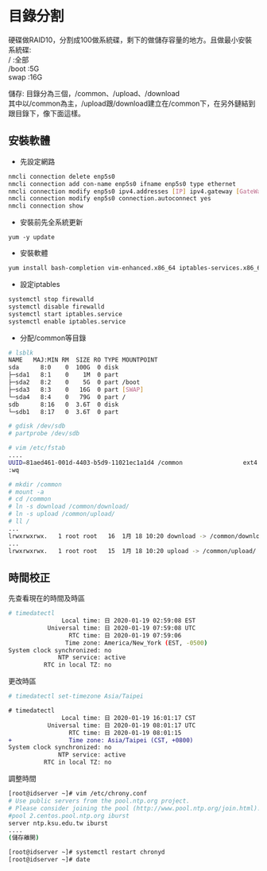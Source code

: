 # 目錄分割
硬碟做RAID10，分割成100做系統碟，剩下的做儲存容量的地方。且做最小安裝  
系統碟:  
/ :全部  
/boot :5G  
swap :16G  

儲存:
目錄分為三個，/common、/upload、/download  
其中以/common為主，/upload跟/download建立在/common下，在另外鏈結到跟目錄下，像下面這樣。

## 安裝軟體  
* 先設定網路  
```bash
nmcli connection delete enp5s0
nmcli connection add con-name enp5s0 ifname enp5s0 type ethernet
nmcli connection modify enp5s0 ipv4.addresses [IP] ipv4.gateway [GateWay] ipv4.dns [DNS] ipv4.method manual
nmcli connection modify enp5s0 connection.autoconnect yes
nmcli connection show
```

* 安裝前先全系統更新
```
yum -y update
```

* 安裝軟體
```bash
yum install bash-completion vim-enhanced.x86_64 iptables-services.x86_64 wget tar gdisk net-tools httpd
```

* 設定iptables  
```bash
systemctl stop firewalld
systemctl disable firewalld
systemctl start iptables.service
systemctl enable iptables.service
```

* 分配/common等目錄  
```bash
# lsblk
NAME   MAJ:MIN RM  SIZE RO TYPE MOUNTPOINT
sda      8:0    0  100G  0 disk
├─sda1   8:1    0    1M  0 part
├─sda2   8:2    0    5G  0 part /boot
├─sda3   8:3    0   16G  0 part [SWAP]
└─sda4   8:4    0   79G  0 part /
sdb      8:16   0  3.6T  0 disk
└─sdb1   8:17   0  3.6T  0 part

# gdisk /dev/sdb
# partprobe /dev/sdb

# vim /etc/fstab
....
UUID=81aed461-001d-4403-b5d9-11021ec1a1d4 /common                 ext4    defaults        0 0
:wq

# mkdir /common
# mount -a
# cd /common
# ln -s download /common/download/
# ln -s upload /common/upload/
# ll /
...
lrwxrwxrwx.   1 root root   16  1月 18 10:20 download -> /common/download
...
lrwxrwxrwx.   1 root root   15  1月 18 10:20 upload -> /common/upload/
```

## 時間校正
先查看現在的時間及時區  
```bash
# timedatectl
               Local time: 日 2020-01-19 02:59:08 EST
           Universal time: 日 2020-01-19 07:59:08 UTC
                 RTC time: 日 2020-01-19 07:59:06
                Time zone: America/New_York (EST, -0500)
System clock synchronized: no
              NTP service: active
          RTC in local TZ: no
```

更改時區  
```bash
# timedatectl set-timezone Asia/Taipei
```
```diff
# timedatectl
               Local time: 日 2020-01-19 16:01:17 CST
           Universal time: 日 2020-01-19 08:01:17 UTC
                 RTC time: 日 2020-01-19 08:01:15
+                Time zone: Asia/Taipei (CST, +0800)
System clock synchronized: no
              NTP service: active
          RTC in local TZ: no
```

調整時間  
```bash
[root@idserver ~]# vim /etc/chrony.conf
# Use public servers from the pool.ntp.org project.
# Please consider joining the pool (http://www.pool.ntp.org/join.html).
#pool 2.centos.pool.ntp.org iburst
server ntp.ksu.edu.tw iburst
....
(儲存離開)

[root@idserver ~]# systemctl restart chronyd
[root@idserver ~]# date
```
























